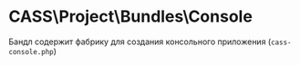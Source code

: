 CASS\Project\Bundles\Console
============================

Бандл содержит фабрику для создания консольного приложения (`cass-console.php`)